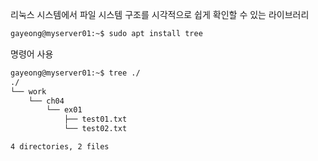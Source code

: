 리눅스 시스템에서 파일 시스템 구조를 시각적으로 쉽게 확인할 수 있는 라이브러리

```bash
gayeong@myserver01:~$ sudo apt install tree
```

명령어 사용

```bash
gayeong@myserver01:~$ tree ./
./
└── work
    └── ch04
        └── ex01
            ├── test01.txt
            └── test02.txt

4 directories, 2 files
```